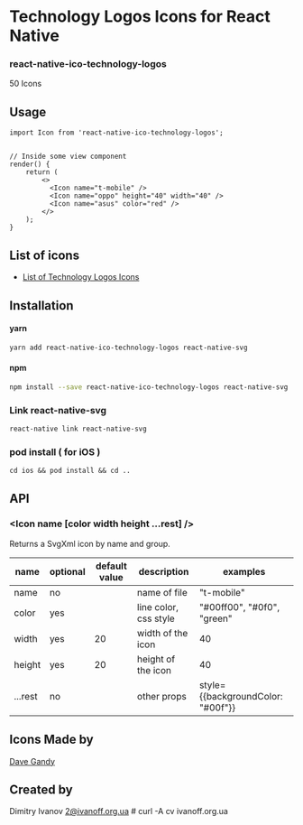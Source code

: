 # Technology Logos Icons for React Native

### react-native-ico-technology-logos

50 Icons

## Usage

```
import Icon from 'react-native-ico-technology-logos';


// Inside some view component
render() {
    return (
        <>
          <Icon name="t-mobile" />
          <Icon name="oppo" height="40" width="40" />
          <Icon name="asus" color="red" />
        </>
    );
}

```

## List of icons

- [List of Technology Logos Icons](http://ico.simpleness.org/pack/technology-logos)

## Installation

#### yarn

```bash
yarn add react-native-ico-technology-logos react-native-svg
```

#### npm

```bash
npm install --save react-native-ico-technology-logos react-native-svg
```

### Link react-native-svg

```bash
react-native link react-native-svg
```

### pod install ( for iOS )

```
cd ios && pod install && cd ..
```

## API

### <Icon name [color width height ...rest] />

Returns a SvgXml icon by name and group.

 name | optional | default value | description | examples
------|----------|---------------|-------------|---------
name | no |  | name of file | "t-mobile"
color | yes | | line color, css style | "#00ff00", "#0f0", "green"
width | yes | 20 | width of the icon | 40
height | yes | 20 | height of the icon | 40
...rest | no | | other props | style={{backgroundColor: "#00f"}}

## Icons Made by

[Dave Gandy](https://www.flaticon.com/authors/dave-gandy)

## Created by

Dimitry Ivanov <2@ivanoff.org.ua> # curl -A cv ivanoff.org.ua
